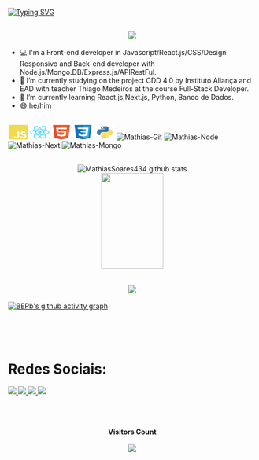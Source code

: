 [![Typing SVG](https://readme-typing-svg.herokuapp.com/?color=483D8B&size=35&center=true&vCenter=true&width=1000&lines=Hello+Everyone+👋;+My+Name+is+Mathias+Soares;I'm+25+years+old;I'm+from+Brasil,+Recife+PE;I'm+a+student+of+systems+development;Be+Welcome!+:%29)](https://git.io/typing-svg)
<br><br>
<p align="center">
<img src="https://guiadoestudante.abril.com.br/wp-content/uploads/sites/4/2020/11/03.gif?w=680&h=453&crop=1" width="500" alig >
</p>

- 💻 I'm a Front-end developer in Javascript/React.js/CSS/Design Responsivo and Back-end developer with Node.js/Mongo.DB/Express.js/APIRestFul. 
- 📗 I’m currently studying on the project CDD 4.0 by Instituto Aliança and EAD with teacher Thiago Medeiros at the course Full-Stack Developer.
- 🚀 I’m currently learning React.js,Next.js, Python, Banco de Dados.
- 😄 he/him


<p align="center">
<div style="display: inline_block" style= "justify-content: space-around";><br>
  <img text-align="center" alt="Mathias-Js" height="30" width="40" src="https://raw.githubusercontent.com/devicons/devicon/master/icons/javascript/javascript-plain.svg">
  <img text-align="center" alt="Mathias-React" height="30" width="40" src="https://raw.githubusercontent.com/devicons/devicon/master/icons/react/react-original.svg">
  <img text-align="center" alt="Mathias-HTML" height="30" width="40" src="https://raw.githubusercontent.com/devicons/devicon/master/icons/html5/html5-original.svg">
  <img text-align="center" alt="Mathias-CSS" height="30" width="40" src="https://raw.githubusercontent.com/devicons/devicon/master/icons/css3/css3-original.svg">
  <img text-align="center" alt="Mathias-Python" height="30" width="40" src="https://raw.githubusercontent.com/devicons/devicon/master/icons/python/python-original.svg">
  <img text-align="center" alt="Mathias-Git" height="30" width="40" src="https://cdn.jsdelivr.net/gh/devicons/devicon/icons/git/git-original.svg" />
  <img text-align="center" alt="Mathias-Node" height="50" width="60" src="https://cdn.jsdelivr.net/gh/devicons/devicon/icons/nodejs/nodejs-original-wordmark.svg" />
  <img text-align="center" alt="Mathias-Next" height="30" width="40" src="https://cdn.jsdelivr.net/gh/devicons/devicon/icons/nextjs/nextjs-original.svg" />
  <img text-align="center" alt="Mathias-Mongo" height="35" width="45" src="https://cdn.jsdelivr.net/gh/devicons/devicon/icons/mongodb/mongodb-original-wordmark.svg" />
  </p>


<br>
<div align="center">  
 <img width="49%" height="195px" src="https://github-readme-stats.vercel.app/api?username=MathiasSoares434&show_icons=true&count_private=true&hide_border=true&title_color=00FFFF&icon_color=00FFFF&text_color=E0FFFF&bg_color=0d1117" alt="MathiasSoares434 github stats" /> <br>
 
  <img width="50%" height="195px" src="https://github-readme-stats.vercel.app/api/top-langs/?username=MathiasSoares434&layout=compact&hide_border=true&title_color=00000&text_color=00bfbf&bg_color=0d1117" />
</div>
<br>
<p align="center">
  <img src="https://github-profile-trophy.vercel.app/?username=MathiasSoares434&theme=dracula&row=2&no-bg=true&column=3&margin-w=15&margin-h=15" />
</p>

[![BEPb's github activity graph](https://github-readme-activity-graph.cyclic.app/graph?username=MathiasSoares434&theme=github-compact)](https://github.com/MathiasSoares434/github-readme-activity-graph)
##


  
<br><br>
 
<div align: center> 
  <h1>Redes Sociais:</h1>
  
  <a href="mailto:mathiasernandes02@hotmail.com" target="_blank">
  <img "height="40" width="50" src="https://cdn.icon-icons.com/icons2/844/PNG/512/Outlook_icon-icons.com_67087.png" target="_blank">
  </a>
  <a href="https://www.instagram.com/mathias_ernandes/" target="_blank">
  <img "height="40" width="50" src="https://cdn.icon-icons.com/icons2/1584/PNG/512/3721672-instagram_108066.png" target="_blank">
  </a>
  <a href = "mailto:spritesanimes02@gmail.com">
   <img "height="40" width="50" src="https://cdn.icon-icons.com/icons2/2631/PNG/512/gmail_new_logo_icon_159149.png"_blank">
  </a>
  <a href="https://www.linkedin.com/in/mathias-soares/" target="_blank">
  <img "height="40" width="50" src="https://cdn.icon-icons.com/icons2/99/PNG/512/linkedin_socialnetwork_17441.png"_blank">
  </a> 
</div>
<br> <br>
 <div align="center">
<br><p align="centre"><b>Visitors Count</b></p>  
<p align="center"><img align="center" src="https://profile-counter.glitch.me/{MathiasSores434}/count.svg" /></p> 
<br></div>
